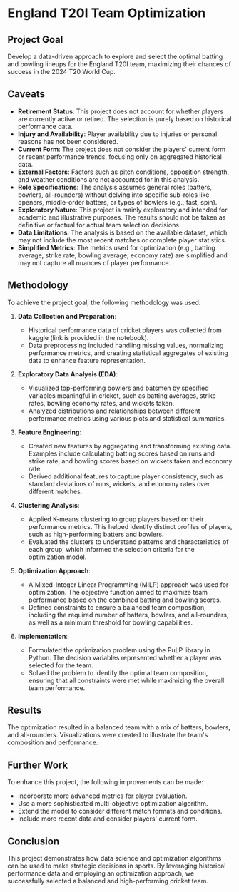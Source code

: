 # England T20I Team Optimization

## Project Goal

Develop a data-driven approach to explore and select the optimal batting and bowling lineups for the England T20I team, maximizing their chances of success in the 2024 T20 World Cup.

## Caveats

* **Retirement Status**: This project does not account for whether players are currently active or retired. The selection is purely based on historical performance data.
* **Injury and Availability**: Player availability due to injuries or personal reasons has not been considered.
* **Current Form**: The project does not consider the players' current form or recent performance trends, focusing only on aggregated historical data.
* **External Factors**: Factors such as pitch conditions, opposition strength, and weather conditions are not accounted for in this analysis.
* **Role Specifications**: The analysis assumes general roles (batters, bowlers, all-rounders) without delving into specific sub-roles like openers, middle-order batters, or types of bowlers (e.g., fast, spin).
* **Exploratory Nature**: This project is mainly exploratory and intended for academic and illustrative purposes. The results should not be taken as definitive or factual for actual team selection decisions.
* **Data Limitations**: The analysis is based on the available dataset, which may not include the most recent matches or complete player statistics.
* **Simplified Metrics**: The metrics used for optimization (e.g., batting average, strike rate, bowling average, economy rate) are simplified and may not capture all nuances of player performance.

## Methodology

To achieve the project goal, the following methodology was used:

1. **Data Collection and Preparation**: 
   - Historical performance data of cricket players was collected from kaggle (link is provided in the notebook).
   - Data preprocessing included handling missing values, normalizing performance metrics, and creating statistical aggregates of existing data to enhance feature representation.

2. **Exploratory Data Analysis (EDA)**:
   - Visualized top-performing bowlers and batsmen by specified variables meaningful in cricket, such as batting averages, strike rates, bowling economy rates, and wickets taken.
   - Analyzed distributions and relationships between different performance metrics using various plots and statistical summaries.

3. **Feature Engineering**:
   - Created new features by aggregating and transforming existing data. Examples include calculating batting scores based on runs and strike rate, and bowling scores based on wickets taken and economy rate.
   - Derived additional features to capture player consistency, such as standard deviations of runs, wickets, and economy rates over different matches.

4. **Clustering Analysis**:
   - Applied K-means clustering to group players based on their performance metrics. This helped identify distinct profiles of players, such as high-performing batters and bowlers.
   - Evaluated the clusters to understand patterns and characteristics of each group, which informed the selection criteria for the optimization model.

5. **Optimization Approach**:
   - A Mixed-Integer Linear Programming (MILP) approach was used for optimization. The objective function aimed to maximize team performance based on the combined batting and bowling scores.
   - Defined constraints to ensure a balanced team composition, including the required number of batters, bowlers, and all-rounders, as well as a minimum threshold for bowling capabilities.

6. **Implementation**:
   - Formulated the optimization problem using the PuLP library in Python. The decision variables represented whether a player was selected for the team.
   - Solved the problem to identify the optimal team composition, ensuring that all constraints were met while maximizing the overall team performance.

  
## Results
The optimization resulted in a balanced team with a mix of batters, bowlers, and all-rounders. Visualizations were created to illustrate the team's composition and performance.

## Further Work
To enhance this project, the following improvements can be made:

- Incorporate more advanced metrics for player evaluation.
- Use a more sophisticated multi-objective optimization algorithm.
- Extend the model to consider different match formats and conditions.
- Include more recent data and consider players' current form.

## Conclusion
This project demonstrates how data science and optimization algorithms can be used to make strategic decisions in sports. By leveraging historical performance data and employing an optimization approach, we successfully selected a balanced and high-performing cricket team.
